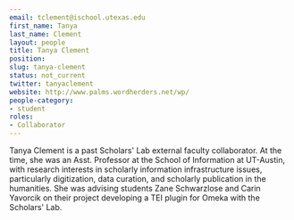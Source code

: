 ```yaml
---
email: tclement@ischool.utexas.edu
first_name: Tanya
last_name: Clement
layout: people
title: Tanya Clement
position:
slug: tanya-clement
status: not_current
twitter: tanyaclement
website: http://www.palms.wordherders.net/wp/
people-category:
- student
roles:
- Collaborator
---
```


Tanya Clement is a past Scholars' Lab external faculty collaborator. At the time, she was an Asst. Professor at the School of Information at UT-Austin, with research interests in scholarly information infrastructure issues, particularly digitization, data curation, and scholarly publication in the humanities. She was advising students Zane Schwarzlose and Carin Yavorcik on their project developing a TEI plugin for Omeka with the Scholars' Lab.
